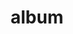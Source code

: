 ---
layout: album
resource: instagram
title: "album"
description: "masonry"
active: gallery
header-img: "img/gallery-bg.jpg"
album-title: "my 9th album"
images:
  - image_path: trangg.phaam/11/20220616_193148_287957307_1236018987205072_9139080614984529882_n.jpg
  - image_path: trangg.phaam/11/20220616_193148_288015856_1455131404936112_849119251457809719_n.jpg
  - image_path: trangg.phaam/11/20220616_193148_288329341_365753362211137_1548083770192459816_n.jpg
  - image_path: trangg.phaam/11/20220805_193712_297108835_470690771160360_6938179021597177305_n.jpg
  - image_path: trangg.phaam/11/20220805_193712_297346271_1124328898295565_7371421837504832943_n.jpg
  - image_path: trangg.phaam/11/20220805_193712_297361199_3305815933022166_8300566140946870702_n.jpg
  - image_path: trangg.phaam/11/20230510_195429_345550600_561137876174812_3840324801852084818_n.jpg
  - image_path: trangg.phaam/11/20230510_195429_345662043_3016099081867367_4248971549330850660_n.jpg
  - image_path: trangg.phaam/11/20230510_195429_345999922_587577733350402_5496064591537773676_n.jpg
  - image_path: trangg.phaam/11/20230510_195429_346279823_969532114359185_1486714112565973186_n.jpg
---